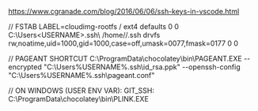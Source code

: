 https://www.cgranade.com/blog/2016/06/06/ssh-keys-in-vscode.html

// FSTAB
LABEL=cloudimg-rootfs	/	 ext4	defaults	0 0
C:\Users\<USERNAME>\.ssh\ /home/<USERNAME>/.ssh drvfs rw,noatime,uid=1000,gid=1000,case=off,umask=0077,fmask=0177 0 0

// PAGEANT SHORTCUT
C:\ProgramData\chocolatey\bin\PAGEANT.EXE --encrypted "C:\Users\%USERNAME%\.ssh\id_rsa.ppk" --openssh-config "C:\Users\%USERNAME%\.ssh\pageant.conf"

// ON WINDOWS (USER ENV VAR): GIT_SSH: C:\ProgramData\chocolatey\bin\PLINK.EXE